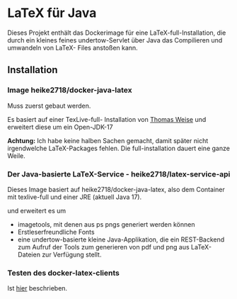 # LaTeX für Java

Dieses Projekt enthält das Dockerimage für eine LaTeX-full-Installation, die durch ein kleines feines undertow-Servlet über Java das Compilieren und
umwandeln von LaTeX- Files anstoßen kann.

## Installation

### Image heike2718/docker-java-latex

Muss zuerst gebaut werden.

Es basiert auf einer TexLive-full- Installation von
[Thomas Weise](http://github.com/thomasWeise/docker-texlive-full) und erweitert diese um ein Open-JDK-17

__Achtung:__ Ich habe keine halben Sachen gemacht, damit später nicht irgendwelche LaTeX-Packages fehlen. Die full-installation dauert eine ganze Weile.

### Der Java-basierte LaTeX-Service - heike2718/latex-service-api

Dieses Image basiert auf heike2718/docker-java-latex, also dem Container mit texlive-full und einer JRE (aktuell Java 17).

und erweitert es um 

* imagetools, mit denen aus ps pngs generiert werden können
* Erstleserfreundliche Fonts 
* eine undertow-basierte kleine Java-Applikation, die ein REST-Backend zum Aufruf der Tools zum generieren von pdf und png aus LaTeX-Dateien zur Verfügung stellt.
  

### Testen des docker-latex-clients

Ist [hier](../../documentation/usage/latex-mircroservice.adoc) beschrieben.

